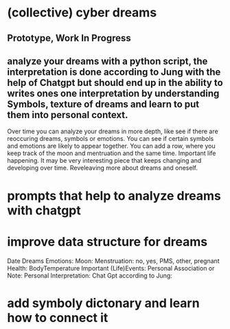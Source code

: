 # (collective) cyber dreams
## Prototype, Work In Progress

## analyze your dreams with a python script, the interpretation is done according to Jung with the help of Chatgpt but should end up in the ability to writes ones one interpretation by understanding Symbols, texture of dreams and learn to put them into personal context.

Over time you can analyze your dreams in more depth, like see if there are reoccuring dreams, symbols or emotions. You can see if certain symbols and emotions are likely to appear together. You can add a row, where you keep track of the moon and mentruation and the same time. Important life happening. It may be very interesting piece that keeps changing and developing over time. Reveleaving more about dreams and oneself.

# prompts that help to analyze dreams with chatgpt

# improve data structure for dreams
Date
Dreams
Emotions: 
Moon: 
Menstruation: no, yes, PMS, other, pregnant
Health:
BodyTemperature
Important (Life)Events:
Personal Association or Note:
Personal Interpretation:
Chat Gpt according to Jung:

# add symboly dictonary and learn how to connect it

